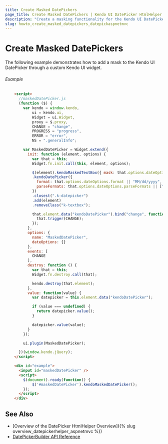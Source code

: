```yaml
---
title: Create Masked DatePickers
page_title: Create Masked DatePickers | Kendo UI DatePicker HtmlHelper
description: "Create a masking functionality for the Kendo UI DatePicker widget in ASP.NET MVC applications."
slug: howto_create_masked_datepickers_datepickaspnetmvc
---
```


# Create Masked DatePickers

The following example demonstrates how to add a mask to the Kendo UI DatePicker through a custom Kendo UI widget.

###### Example

```html
    <script>
      //maskedDatePicker.js
      (function ($) {
        var kendo = window.kendo,
            ui = kendo.ui,
            Widget = ui.Widget,
            proxy = $.proxy,
            CHANGE = "change",
            PROGRESS = "progress",
            ERROR = "error",
            NS = ".generalInfo";

        var MaskedDatePicker = Widget.extend({
          init: function (element, options) {
            var that = this;
            Widget.fn.init.call(this, element, options);

            $(element).kendoMaskedTextBox({ mask: that.options.dateOptions.mask || "00/00/0000" })
            .kendoDatePicker({
              format: that.options.dateOptions.format || "MM/dd/yyyy",
              parseFormats: that.options.dateOptions.parseFormats || ["MM/dd/yyyy", "MM/dd/yy"]
            })
            .closest(".k-datepicker")
            .add(element)
            .removeClass("k-textbox");

            that.element.data("kendoDatePicker").bind("change", function() {
              that.trigger(CHANGE);
            });
          },
          options: {
            name: "MaskedDatePicker",
            dateOptions: {}
          },
          events: [
            CHANGE
          ],
          destroy: function () {
            var that = this;
            Widget.fn.destroy.call(that);

            kendo.destroy(that.element);
          },
          value: function(value) {
            var datepicker = this.element.data("kendoDatePicker");

            if (value === undefined) {
              return datepicker.value();
            }

            datepicker.value(value);
          }
        });

        ui.plugin(MaskedDatePicker);

      })(window.kendo.jQuery);
    </script>

    <div id="example">
      <input id="maskedDatePicker" />
      <script>
        $(document).ready(function() {
        	$('#maskedDatePicker').kendoMaskedDatePicker();
        });
      </script>
    </div>
```

## See Also

* [Overview of the DatePicker HtmlHelper Overview]({% slug overview_datepickerhelper_aspnetmvc %})
* [DatePickerBuilder API Reference](http://docs.telerik.com/aspnet-mvc/api/Kendo.Mvc.UI.Fluent/DatePickerBuilder)
